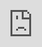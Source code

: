 ```yaml
---
layout: post
date:   2020-05-10
image: "/conflict_urbanism_sp2020/images/covid19/covid19_thumbnail.jpg"
title:  "Pandemic Urbanism: Reflections on the Spatial and Rhetorical Devices of the COVID-19 Crisis"
author: "Jin Hong Kim, Claudia Nicole Kleffmann, Spenser A Krut, Nina Sky Lish, Qingying Wang, Savannah Wu"
---
```

<!-- This is a document that is written in markdown. What is markdown? It is a 'markup language' that allows you to format plain text in a way that is easily converted to many different formats. For example, this document was written in markdown but will be used as an webpage and converted into HTML.  

<!-- 
To present and turn in your final projects for Conflict Urbanism: Puerto Rico Now you will be editing this template. You will include all of the text of your paper here, along with any and all images, maps, videos, or other materials that you produce.  

<!-- 
[This webpage](https://guides.github.com/features/mastering-markdown/) provides a comprehensive guide to markdown syntax. But to make things easier for you we are including a cheat sheet of the main things you need to know here.  
-->

<div class="row">
  <div class="col-md-3 scrollspy">
    <div id="sticky-menu ">
      <ul id="nav" class="nav c4sr-nav" data-spy="affix">
        <!-- <li><a href="#section_id"><img src="img/dot-1.png" />Chapter_Name</a></li>-->
        <li><a href="#Text1"><img src="img/dot-1.png" />Introduction</a></li>
        <li><a href="#Text2"><img src="img/dot-1.png" />Language and Law</a></li>
        <li><a href="#Text3"><img src="img/dot-1.png" />MTA Plan</a></li>
        <li><a href="#Text4"><img src="img/dot-1.png" />Multilingualism: R + N</a></li>
        <li><a href="#Text5"><img src="img/dot-1.png" />Analysis</a></li>
        <li><a href="#Text6"><img src="img/dot-1.png" />Conclusion</a></li>
      </ul>
    </div>
  </div>
</div>

#### Context  
It is May 8, 2020 and the coronavirus pandemic steadily continues on its disruptive path. It is a conflict of growing proportions that, in a few short months, became the primary structuring principle of organisms, societies, cities, and infrastructural and global networks. Though the “end” is far from sight, we know that conflict can be destructive and also constructive when it comes to our environments. Prompted by the theme of this course, the architecture school and university we share, and the simple fact that “we’re living it,” this project aims to reflect upon and analyze the documented aspects of the novel coronavirus in order to better understand the present spatial effects and future implications.

The project shares insights into the chronology of unprecedented events; a lexicon of spatial terminology indigenous to the pandemic; a defense of the efficacy of the “Flatten-the-curve” movement; and deeper reflections on the data, methods, and visualizations circulating at present.

#### Dispersion
![DispersionGif](/conflict_urbanism_sp2020/images/covid19/DispersionGif.gif)  
On March 12, 2020, the President of Columbia University, Lee Bollinger, issued the following statement: “in order to reduce the density of our residential environment, while respecting the interests and needs of students who have reason to continue to remain in residence on campus, we are instituting three critical decisions: (1) The University will remain open and functioning; (2) All classes for the remainder of the semester will be conducted online; and (3) We encourage any students who are able to move out of undergraduate residence halls for the rest of the semester to do so.” Thus, there were many cancelled spring break plans (March 16-20) due to the mounting travel restrictions. On March 11 the U.S. barred the entry of all foreign nationals who had visited China, Iran and a group of European countries during the previous 14 days.[^1] The State Department on March 19 raised its global travel advisory to a Level 4, a recommendation that U.S. citizens either remain in place or return home. While on March 20, the White House Coronavirus Task Force said it was closing the border with Mexico and Canada to any nonessential travel, beginning March 21. By March 27, most students left Columbia to work remotely.  Some went home, others stayed in New York. 

Our awareness of the crisis evolved over time as restrictions and cancellations progressed. In an exercise early in the forming of this project, we found the act of mapping Columbia University and GSAPP events useful in understanding the multitude of personal and institutional circumstances. 

[^1]: Coronavirus Travel Restrictions, Across the Globe. New York Times. https://www.nytimes.com/article/coronavirus-travel-restrictions.html.


![TimelineGif](/conflict_urbanism_sp2020/images/covid19/TimelineGif.gif)  
Timeline of University Events  

Students also drafted their own personal timelines according to their own experiences.  

<p align="center">
<img width="150" alt="PersonalTimeline01" src="/conflict_urbanism_sp2020/images/covid19/PersonalTimeline01.png">  <img width="150" alt="PersonalTimeline02" src="/conflict_urbanism_sp2020/images/covid19/PersonalTimeline02.png">  <img width="150" alt="PersonalTimeline03" src="/conflict_urbanism_sp2020/images/covid19/PersonalTimeline03.png">  <img width="150" alt="PersonalTimeline04" src="/conflict_urbanism_sp2020/images/covid19/PersonalTimeline04.png"> 
<br>
<img width="150" alt="PersonalTimeline05" src="/conflict_urbanism_sp2020/images/covid19/PersonalTimeline05.png">  <img width="150" alt="PersonalTimeline06" src="/conflict_urbanism_sp2020/images/covid19/PersonalTimeline06.png">  <img width="150" alt="PersonalTimeline07" src="/conflict_urbanism_sp2020/images/covid19/PersonalTimeline07.png">  <img width="150" alt="PersonalTimeline08" src="/conflict_urbanism_sp2020/images/covid19/PersonalTimeline08.png">
</p>



#### Lexicon of Spatial Terms
Moving beyond our class’s dispersion, beyond the University’s timeline and lens through which to observe the crisis, our following explorations attempt to represent at minimum three critical demographics: Essential Workers, non-essential workers, and those who have experienced serious disruptions to their livelihood on account of falling ill or having a close relation compromised by the virus. From the many mediums and platforms broadcasting information about COVID-19, a lexicon of spatial terms continues to emerge and shape the way we understand the current and potential effects of the pandemic on the urban environment. As part of this project’s efforts to keep up, we collected these terms throughout March and April with input from our classmates and extensive online research. After a critical mass was reached, we sought to classify our findings as a form of analysis: scalar divisions added another dimension to the old, new, and ever-changing definitions and uses of these words.  


<div class="iframe-column"><iframe src="https://jinhongkim-git.github.io/covid19/index.html" style="position:absolute;top:0;left:0;width:100%;height:100%;" frameborder="0"></iframe></div>  


#### Flatten-the-Curve  
A widely circulated diagram serves as an organizing principle for the spatial terms within the various scales.  

![FlattenTheCurvePng](/conflict_urbanism_sp2020/images/covid19/FlattentheCurveDiagram.png)  

The flatten the curve diagram started to become popular in early March after microbiologist Siouxsie Wiles and illustrator Toby Morris [^2] circulated a clear GIF that emphasizes the importance of preventing the spread with simple actions. The diagram charts two projected outcomes of COVID-19 and the healthcare system. The high peak  illustrates the catastrophic outcomes that come from taking no preventative measures and the spread infecting people beyond the capacity of the healthcare system (shown in purple). Whereas the second peak highlights how the curve would look when taking preventative measures, in which the number of infected cases can drastically be reduced by small actions that avoid the spread (shown in blue). This diagram emphasizes the combination of the threat of COVID-19’s high contagion spread combined with the limitations of the healthcare system. 

The diagram disseminates the two scenarios simply and not mathematically, becoming a powerful tool to educate and spread the news. As a result, we now find a large diversity of the same diagram, in different languages, some with added information, some through a more fun and creative lens, etc.  

![FlattenTheCurveGif](/conflict_urbanism_sp2020/images/covid19/Diagram-variations.gif)  

[^2]: Mark Wilson, “The story behind ‘flatten the curve,’ the defining chart of the coronavirus” Fast Company, March 2020. https://www.fastcompany.com/90476143/the-story-behind-flatten-the-curve-the-defining-chart-of-the-coronavirus

<a name="top"></a>
The diagram is annotated with terminology and analysis to explore six spatial scales:  
#### <a href="#MicrobialSpace">Microbial</a> | <a href="#PersonalSpace">Personal</a> | <a href="#SocialSpace">Social</a> | <a href="#UrbanSpace">Urban</a> | <a href="#InfrastructuralSpace">Infrastructural</a> | <a href="#GlobSpaceal">Global</a> 

===========================================================================================

#### <a name="MicrobialSpace">Microbial Space</a> 

![FlattenTheCurveMicrobial](/conflict_urbanism_sp2020/images/covid19/MicrobialCurve.png) 

Policies implemented at lowering the Rt value to below 1 shifts the epidemic curve towards a downward trend. The r-naught (R0)value, or the infectious rate of the disease is estimated to be in between 2.5 and 3, meaning that for every one person infected, 2.5 to 3 persons are likely to be infected over the virus’ serial interval. However, the Rt value (effective reproduction rate), which takes human and environmental controls into consideration, shows how policies implemented over time can decrease the infectious rate of the disease.  

<p align="center">
<img width="200" alt="microbial01" src="/conflict_urbanism_sp2020/images/covid19/microbial01.jpg" onmouseover="this.src='/conflict_urbanism_sp2020/images/covid19/microbial01-01.jpg'" onmouseout="this.src='/conflict_urbanism_sp2020/images/covid19/microbial01.jpg'">  <img width="200" alt="microbial02" src="/conflict_urbanism_sp2020/images/covid19/microbial02.jpg" onmouseover="this.src='/conflict_urbanism_sp2020/images/covid19/microbial02-01.jpg'" onmouseout="this.src='/conflict_urbanism_sp2020/images/covid19/microbial02.jpg'">  <img width="200" alt="microbial03" src="/conflict_urbanism_sp2020/images/covid19/microbial03.jpg" onmouseover="this.src='/conflict_urbanism_sp2020/images/covid19/microbial03-01.jpg'" onmouseout="this.src='/conflict_urbanism_sp2020/images/covid19/microbial03.jpg'">  
<br>
<img width="200" alt="microbial04" src="/conflict_urbanism_sp2020/images/covid19/microbial04.jpg" onmouseover="this.src='/conflict_urbanism_sp2020/images/covid19/microbial04-01.jpg'" onmouseout="this.src='/conflict_urbanism_sp2020/images/covid19/microbial04.jpg'">  <img width="200" alt="microbial05" src="/conflict_urbanism_sp2020/images/covid19/microbial05.jpg" onmouseover="this.src='/conflict_urbanism_sp2020/images/covid19/microbial05-01.jpg'" onmouseout="this.src='/conflict_urbanism_sp2020/images/covid19/microbial05.jpg'">  <img width="200" alt="microbial06" src="/conflict_urbanism_sp2020/images/covid19/microbial06.jpg" onmouseover="this.src='/conflict_urbanism_sp2020/images/covid19/microbial06-01.jpg'" onmouseout="this.src='/conflict_urbanism_sp2020/images/covid19/microbial06.jpg'">  
</p>

The fight against COVID-19 starts at a microbial scale – a conflict that is invisible to the eye yet has serious repercussions in the way we manage space. In the frontlines, scientists are trying to make visible the invisible virus that is SARS-CoV-2 while doctors are donning their limited supply of personal protective equipment to shield themselves at the microbial scale. The rest of the city are wearing N95 masks that filter out 95% of particulate matter invisible to the naked eye. People are advised to wash their hands for 20-seconds with soap and disinfect surfaces with alcoholic wipes to prevent further spread. Geospatial Resolution of Human and Bacterial Diversity with City-Scale Metagenomics by Afshinnekoo et al. mapping the diversity of bacterial species existing on various surfaces of New York City’s subway system is more relevant today than ever regarding the spatial conditions of the pandemic.

Every week, hundreds of newspapers are published that use statistical and evidence-based modeling to help “see” the virus and understand it in more concrete ways. There are three critical numbers, based on numerous papers, that influence policy measures to help slow the spread of the virus: Rt (effective reproduction rate), severity, and total number of cases.

Rt  
Based on R0 (r-naught) value, known as the reproduction number signals how contagious a disease is. For example, an R0 value of 2 means that the one person has a likelihood of spreading it to two persons over its serial interval, the average time between each successive infection. Likewise, a R0 value of lower than 1 means that it spreads to fewer people over time. However, R0 is static and is not helpful in determining which policies are effective and therefore Rt value, which takes human and environmental controls into consideration, becomes more valuable. Studies have shown that the initial Rt value of COVID-19 in Wuhan started at 3.9 but with effective lockdown and quarantine measures, they were able to bring it down to 0.32. While calculation methods for this value vary widely and are much disputed, it has shown to increase in confidence interval over time as more data becomes available.

Severity  
CDC / China research
 
Number of cases  
At the early stages of the pandemic, there was unreliable data in the total number of cases being reported, largely due to a lack of understanding overall about the virus. As governments came to agree diagnostic testing was of utmost priority in order to understand the full extent of the pandemic, there was a rush to manufacture test kits. In South Korea, their early action to mass produce test kits allowed for abundant access to testing and was their primary tool for effectively seeing and controlling the virus. Alternatively, when the United States announced travel restrictions to and from China after nine confirmed cases, there was large speculation that it was already too late and that the virus had already infected thousands more in the country.
 
More recently, the rise in antibody testing of the virus has supplemented the lack of diagnostic tests in order to more accurately depict the total number of cases. Recent studies have shown that 1 in 5 persons in New York City are likely to have contracted the virus at some point.



<a href="#top">Back to Top</a>

#### <a name="PersonalSpace">Personal Space</a> 

![FlattenTheCurvePersonal](/conflict_urbanism_sp2020/images/covid19/PersonalCurve.jpg) 

Actions taken at the Personal Scale result in a flattening of the epidemic curve and a potential lowering of the healthcare system capacity line. Individuals abiding by social distancing protocol like maintaining six feet of separation or working from home decreases the potential number of cases by minimizing unnecessary contact with others. If healthcare workers follow similar principles (ie. self-quarantining if potentially exposed to the virus), they would be required to remove themselves from the frontline for a dedicated period of time therefore decreasing the healthcare system capacity.  

<p align="center">
<img width="200" alt="personal01" src="/conflict_urbanism_sp2020/images/covid19/Personal01.jpg" onmouseover="this.src='/conflict_urbanism_sp2020/images/covid19/Personal01-01.jpg'" onmouseout="this.src='/conflict_urbanism_sp2020/images/covid19/Personal01.jpg'">  <img width="200" alt="personal02" src="/conflict_urbanism_sp2020/images/covid19/Personal02.jpg" onmouseover="this.src='/conflict_urbanism_sp2020/images/covid19/Personal02-01.jpg'" onmouseout="this.src='/conflict_urbanism_sp2020/images/covid19/Personal02.jpg'">  <img width="200" alt="personal03" src="/conflict_urbanism_sp2020/images/covid19/Personal03.jpg" onmouseover="this.src='/conflict_urbanism_sp2020/images/covid19/Personal03-01.jpg'" onmouseout="this.src='/conflict_urbanism_sp2020/images/covid19/Personal03.jpg'">  
<br>
<img width="200" alt="personal04" src="/conflict_urbanism_sp2020/images/covid19/Personal04.jpg" onmouseover="this.src='/conflict_urbanism_sp2020/images/covid19/Personal04-01.jpg'" onmouseout="this.src='/conflict_urbanism_sp2020/images/covid19/Personal04.jpg'">  <img width="200" alt="personal07" src="/conflict_urbanism_sp2020/images/covid19/Personal07.jpg" onmouseover="this.src='/conflict_urbanism_sp2020/images/covid19/Personal07-01.jpg'" onmouseout="this.src='/conflict_urbanism_sp2020/images/covid19/Personal07.jpg'">  <img width="200" alt="personal06" src="/conflict_urbanism_sp2020/images/covid19/Personal06.jpg" onmouseover="this.src='/conflict_urbanism_sp2020/images/covid19/Personal06-01.jpg'" onmouseout="this.src='/conflict_urbanism_sp2020/images/covid19/Personal06.jpg'">  
</p>

The Personal Scale encompasses an individual’s agency and concerns. The virus spreads through contact between healthy and infected persons, therefore governments and institutions mandate distancing. Work-from-home or remote-learning requirements promote dispersion of large concentrations of people. Occupancy restrictions limit the number of people allowed to gather in or enter one place. Maintaining six feet apart from strangers provides a buffer for contagious symptoms. But how do these new rules augment an individual’s experience of personal space?  
 
For non-essential workers, operation within one’s personal space becomes an act of reducing the risk of exposure by physically removing oneself from contact with other people. Essential workers navigate hygienic measures intended to cleanse their personal space between shifts—between moments when risk of exposure from strangers is high to moments of being the greatest risk for their families and/or relations. Falling ill, or caring for someone else who is ill, amplifies the adherence to the new guidelines for social distancing and cleanliness. In all spheres, routines have been upended and therefore personal space has taken on new meaning and value.  

While all of the new measures are proposed in the service of protecting one’s physical health, the Personal Scale also makes evident the effect of the pandemic on a subconscious level. The adjustments necessary to follow distancing practices affects mental health, habits, and the spaces we inhabit.  

Rhetorics of Isolation Enforcement  

In the United States, restrictions and guidelines in response to COVID-19 with spatiotemporal effects vary across borders, yet repeat similar phrases: shelter in place and stay home. The primary differences between the phrases lie in their historical use and nuances of the English language. The language of the measures matter insofar as how the public reacts to them. To consider briefly how the importance of rhetoric has played out already, the series of announcements, orders, and plans put forth by California and New York in March offer comparable case studies. 

Part of the ongoing crisis is the concurrent infodemic—the proliferation of false or inaccurate information. Much has been said about steps taken in northern California to stop the spread ranging from commending their early action to accusing the local governments of inducing fear and panic by invoking the phrase: shelter in place.[^3] One caveat to this reporting is that during the press briefing for the most densely populated county (San Francisco) introducing Public Health Order No. C19-07, “shelter in place” was never uttered by any officials.[^4] It appeared in the language of the order as follows: “this Order requires all individuals anywhere in San Francisco to shelter in place—that is, stay at home—except for certain essential activities.”

[^3]: A PDF of  Public Health Order No. C19-07 can be found here: https://www.sfdph.org/dph/alerts/files/HealthOrderC19-07-%20Shelter-in-Place.pdf
[^4]: https://www.youtube.com/watch?v=_VwHUvVyO_M


![PersonalCollage](/conflict_urbanism_sp2020/images/covid19/PersonalCollage.jpg) 

In this moment when every government is under the stress of acting quickly and efficiently, one approach to disseminating helpful information is to reuse known legal terminology. “Shelter in place” is a formal warning previously used in situations when it would be more dangerous for people to evacuate than stay indoors. Since the criticism of its inextricable association with more alarming circumstances, California switched to “stay-at-home order.”  

One of the loudest critics of naming public health orders came from New York Governor Andrew M. Cuomo after New York City Mayor, Bill de Blasio, expressed support for California’s action. “Look at your words, ‘shelter in place,’ you know where that came from? That came from nuclear war. What it said is people should go into an interior room of their home with no windows, stay there until they get the all-clear sign. Now, that’s not what people really mean, but that’s what it sounds like.”[^5] Instead, on March 20, Cuomo announced New York’s Executive Order, NYS on P.A.U.S.E., an acronym for Policies Assure Uniform Safety for Everyone.The regulations it outlined were built up over the month of March; gradually more of the non-essential workforce was sent home until the numbers reached 100%. The order also introduced stricter rules for vulnerable populations, particularly the elderly. Cuomo nicknamed this section Matilda’s Law, after his own mother, to act as a reminder that what an individual does affects those around them.[^6] Both the acronym (alternatively understood as the avoidance of using alarmist language concurrently circulating) and personal touches intend to present an empathetic approach, the efficacy of which is still running its course.  

[^5]: Keshia Cluckey and Henry Goldman. “De Blasio Insists on NYC Shelter-in-Place Order; Cuomo Resists”  Bloomberg News, March 20, 2020. 
[^6]: https://www.youtube.com/watch?v=XxA4HL-I8sc.  

<div class="iframe-column"><iframe src="https://www.youtube.com/embed/XxA4HL-I8sc" style="position:absolute;top:0;left:0;width:100%;height:100%;" frameborder="0" allow="accelerometer; autoplay; encrypted-media; gyroscope; picture-in-picture" allowfullscreen></iframe></div>
Source: YouTube

It could be argued that northern California was going to face backlash regardless of the formal language of their announcements because they introduced the strictest rules first. The rhetoric of the order, the press briefing, and subsequent reporting was one mere scapegoat for the anger, disappointment, and anxiety of the public. It is also worth questioning if the seriousness of the situation can and should be matched by the language used. The measures suggested at the Personal Scale, like maintaining six feet or working from home, feel somewhat voluntary (because they are in many places on the globe) despite having life or death effects. Further, political, medical, or scientific fields have historically attempted to use neutral, matter-of-fact tones to emphasize seriousness—like shelter in place—which is sufficiently vague. Using “stay-at-home” or stay home in its stead introduces a new, potentially contentious term: home. As the crisis continues, it is becoming increasingly evident that home can mean many different situations depending on individuals’ circumstances.  

<a href="#top" text-align: left>Back to Top</a>

#### <a name="SocialSpace">Social Space</a> 

![FlattenTheCurveSocial](/conflict_urbanism_sp2020/images/covid19/SocialCurve.png) 

The widely known diagram of “Flattening the Curve” takes terminologies like Social distancing, Quarantine, Isolation, Postponing and others as its base to highlight how social interaction influences the amount of stress put on the Healthcare system. Therefore, when annotating the “Flatten the Curve” diagram with a “Social Space” Lexicon approach, two additional layers come to mind. The first is the different levels of social distancing and how strictly each state or country applies them. We already know that depending on these different levels of social distancing, the Healthcare system will perform drastically differently. The wide known diagram highlights the huge difference between not doing anything and taking radical cautionary measures to reduce the spread of the virus. However the added curves highlight how measures that would seem drastic, are still not enough, like for example closing down schools and universities. Instead these added curves point out that only when isolating cases, plus any other additional effort, will we start seeing better results in containing the spread of the virus.  

The second layer is about how these different outcomes have an effect on vulnerable populations. This category includes both people who have pre existing conditions that make them more susceptible to the virus and certain age groups, but it also includes low-income populations who can not afford to isolate and stay home, or do not have the means to get tested and treated accordingly.  

![VulnerablePopulation](/conflict_urbanism_sp2020/images/covid19/SocialVulnerablePop.PNG) 
Source: Chris Wilson, “These Graphs Show How COVID-19 Is Ravaging New York City's Low-Income Neighborhoods“ Time, April 2020. https://time.com/5821212/coronavirus-low-income-communities/  

It is therefore possible to make the following deduction: The first scenario of the “Flatten the Curve” diagram (in purple) most probably includes a much higher percentage of affected people that fall under any of the “vulnerable population'' categories, since they are the ones more likely to get it and not get an adequate treatment fast enough. This scenario shows a disregard for vulnerable populations which is also reflected in statements given by certain leaders, like Texas Governor, who considered “that the economic well-being of the country was more important than the lives of older people”.[^7] On the other hand, if the curve remains controlled, the second scenario in light blue, then the vulnerable population, meaning older people or groups with pre existing conditions, will still be mostly affected, but they will be able to get treatment, reducing their death toll. Unfortunately this was not the case for many cities and countries, in which the economy was put before the well being of their population.  
[^7]: Celia Viggo Wexler, “Coronavirus has shown that the economy is more important to Trump than elderly people” Euronews, March 2020. https://www.euronews.com/2020/03/28/coronavirus-has-donald-trump-dan-patrick-ready-sacrifice-older-people-view

It is due to these many debates, on whether to do this or that, that talk around Social Space has become a very dominating topic since the start of COVID-19.   
The speed of the spread of the virus is currently dictating the way we interact in society. It has been constantly repeated that people who have the regular flu will spread it to 1.3 people, whereas someone with COVID-19 will give it to 2.5, meaning that our social behaviour needed to change drastically in order to avoid the exponential growth of the curve and avoid overloading the health infrastructure.  
With this concept in mind, a big variety of new terms started to become very popular ranging from basic social distancing understanding, to terms like “postponed” or “cancelled” that start travelling the media at exponential rates. A few weeks into the social distancing, people start talking about the “new normal”, anticipating and thinking of what the future might look like after this pandemic.  

![SocialLexicon](/conflict_urbanism_sp2020/images/covid19/SocialLexicon.png)  

Of course all these new terms start to give shape to a broader one: “Infodemic”. It is as important as pandemic due to how fast and easily it “spreads”. The overwhelming amount of information and the easy access becomes the foundation of this one last term. Which is why the chronology of these terms is of particular interest. There is an order to how certain terms start to become more and more popular, also displaying how one leads to the next. 
In a way one can talk of an evolution of spatial terms that start to grow and diversify as time goes by since the start of the outbreak and as we see new outcomes, new reactions, unexpected growth in numbers and new social patterns.  

![LexiconGoogleSearch](/conflict_urbanism_sp2020/images/covid19/SocialLexiconGoogleSearch.png)
Source: Google Word Search - United States

When running a Google Word Search for the U.S from December to May, we see that the terms that mostly stand out are Cancelled, Isolation, Shutdown, Social Distancing, Virtual and Essential Workers, all very related to Covid-19. However, even though it is hard to establish an actual chronological order, one could say that there is a “first” and a following chain reaction, starting with “Cancelled”. However, a Google Word Search will focus on trends, which does not accurately reflect the real order, which is why starting with “Essential workers”, due to their position as the frontline and first responders, can make more sense for a chronological collage.  

![LexiconChronologyGif](/conflict_urbanism_sp2020/images/covid19/SocialLexiconChronologyGif.gif)  

There are many ways to organize this lexicon chronologically and probably none is entirely correct or incorrect. However this exercise allows us to raise important questions regarding the past present and future, questioning underlying issues that are now more visible, understanding the present, which is changing extremely fast under these circumstances and speculating about what will happen. For example, is there a new understanding of vulnerable populations that will include first responders or essential workers that cannot leave because they are needed, making them more vulnerable in a crisis like this?  Does this mean that these job positions could finally become more valued, leading to a raise in salary or social benefits? 
How will we continue using spaces? And are we learning new values and appreciating existing Social Networks? Maybe even discovering new ones that were always there but never evident?
All of this will finally lead to our New Normal. 

<a href="#top">Back to Top</a>  


#### <a name="UrbanSpace">Urban Space</a> 

![FlattenTheCurveUrban](/conflict_urbanism_sp2020/images/covid19/UrbanCurve.gif) 

Typically the healthcare system’s available resources, space and staff all limit its capacity to treat patients. Urban areas with high populations and potential for Covid-19 spread create emergent needs to expand the healthcare systems capacity and mitigate high mortality by meeting increased needs--and fast. 

Expanding Capacity  
Small local businesses and large corporations adapt in real time to provide online services and new production streams of PPE, medical equipment and provide basic needs to people around the world.  The distancing measures combined with temporary expansion to the healthcare system allow needs to be met and a delayed peak of cases. Re-openings of offices and normal operations and restrictions lifted before a vaccine or herd immunity risks a resurgence of the spread and a potential second peak. 

Urban Space Transformation  
Quiet and eerily empty streets and public spaces. Makeshift hospitals spilling out into parking lots and parks. Caution tape strewn about playgrounds and signs reminding of “social distancing” and “no gathering, stay six-feet apart” displayed in places formerly packed on warm spring days.

Those depictions were unimaginable or seemingly science fiction prior to March. Urban spaces are undergoing reconfigurations which include temporary housing for the homeless, pedestrianized streets and makeshift treatment and testing centers. The streets are experiencing a beautiful resurgence of wildlife in some cases, but the inactivity can also create a post-apocalyptic fear and paranoia.

![UrbanLexiconGif](/conflict_urbanism_sp2020/images/covid19/UrbanLexiconGif.gif) 

Imagining Potential Futures  
“Never waste a good crisis” has become a motto within the design field throughout the pandemic. The opportunities for change increase while each city experiences transformations. RFP’s and competitions have all launched to meet the challenges of a supposed “new future.” The hope is that we can adapt and customize our cities to work better for people. For far too long cities have been designed for automobiles and perform poorly for pedestrians and cyclists. People find themselves occupying the leftover area between the streets and the buildings--sidewalks. They are uninspired and wildly insufficient for our present reality of physical distancing which causes chaotic dodging on every block. What might the future urban spaces look like at the end of the Covid-19 crisis?

<a href="#top">Back to Top</a>  

#### <a name="InfrastrucutralSpace">Infrastructural Space</a> 

![FlattenTheCurveInfrastructural](/conflict_urbanism_sp2020/images/covid19/InfrastructuralCurve.png) 

The Infrastructural space serves as a critical nodal space in fighting against the unprecedented COVID-19 crisis. It refers to the space of the underlying framework connecting different urban spaces, as well as connecting different cities and countries across the world. As Brian Larkin defines infrastructure as the “physical network” that “allows for the possibility of exchange over space,”[^8] this scale of space puts an emphasis on the movement and flow of goods, people, materials and services across different scales of space. Because of the contagious nature of the virus, movement and connectivity, infrastructure assumes a critical role, as it becomes questionable and sometimes even dangerous. 

From the lockdown of the city of Wuhan to the Hubei Province, to bringing national guards to New Rochelle in the New York State, we saw top-down measures to use infrastructure to restrict movement in an attempt to flatten the curve. Surveillance and tracking of the movement history of positive cases were also considered effective in containing the transmission of the virus, especially with the successful case of South Korea. On the other hand, the public infrastructural spaces, such as the subways, airports and highways, become empty since they could be the “hot zone” of the virus due to their public and connective nature. Reflecting on the Infrastructural space, we have to ask: what is the new role of infrastructure in such a crisis? Or should we think about the infrastructural space less in the form of “physical built networks” but more as the exchange of invisible service and ideas across space?
[^8]: Larkin, Brian. “The Politics and Poetics of Infrastructure”. The Annual Review of Anthropology.2013

![InfrastructuralLexicon](/conflict_urbanism_sp2020/images/covid19/InfrastructuralLexicon.png)  

<!--
Checkpoints  
<p align="center">
<img width="150" alt="Checkpoint01" src="/conflict_urbanism_sp2020/images/covid19/Checkpoint01.jpg">  <img width="150" alt="Checkpoint02" src="/conflict_urbanism_sp2020/images/covid19/Checkpoint02.jpg">  <img width="150" alt="Checkpoint03" src="/conflict_urbanism_sp2020/images/covid19/Checkpoint03.jpg">  <img width="150" alt="Checkpoint04" src="/conflict_urbanism_sp2020/images/covid19/Checkpoint04.jpg">  
<br>
<img width="150" alt="Checkpoint05" src="/conflict_urbanism_sp2020/images/covid19/Checkpoint05.jpg">  <img width="150" alt="Checkpoint06" src="/conflict_urbanism_sp2020/images/covid19/Checkpoint06.jpg">  <img width="150" alt="Checkpoint07" src="/conflict_urbanism_sp2020/images/covid19/Checkpoint07.jpg">  <img width="150" alt="Checkpoint08" src="/conflict_urbanism_sp2020/images/covid19/Checkpoint08.jpg">  
</p>
-->
<!--
Critical Infrastructure  
<p align="center">
<img width="150" alt="CritInfra01" src="/conflict_urbanism_sp2020/images/covid19/CritInfra01.png">  <img width="150" alt="CritInfra02" src="/conflict_urbanism_sp2020/images/covid19/CritInfra02.jpg">  <img width="150" alt="CritInfra03" src="/conflict_urbanism_sp2020/images/covid19/CritInfra03.jpg">  <img width="150" alt="CritInfra04" src="/conflict_urbanism_sp2020/images/covid19/CritInfra04.png">  
</p>
-->
<!--
Wuhan Lockdown  
<p align="center">
<img width="150" alt="Wuhan01" src="/conflict_urbanism_sp2020/images/covid19/Wuhan01.png">  <img width="150" alt="Wuhan02" src="/conflict_urbanism_sp2020/images/covid19/Wuhan02.png">  <img width="150" alt="Wuhan03" src="/conflict_urbanism_sp2020/images/covid19/Wuhan03.jpg">  <img width="150" alt="Wuhan04" src="/conflict_urbanism_sp2020/images/covid19/Wuhan04.jpg">  
<br>
<img width="150" alt="Wuhan05" src="/conflict_urbanism_sp2020/images/covid19/Wuhan05.jpg">  <img width="150" alt="Wuhan06" src="/conflict_urbanism_sp2020/images/covid19/Wuhan06.jpg">  <img width="150" alt="Wuhan07" src="/conflict_urbanism_sp2020/images/covid19/Wuhan07.jpg">  <img width="150" alt="Wuhan08" src="/conflict_urbanism_sp2020/images/covid19/Wuhan08.jpg">  
</p>
-->
<!--
Public Transit  
<p align="center">
<img width="150" alt="Transit01" src="/conflict_urbanism_sp2020/images/covid19/Transit01.jpg">  <img width="150" alt="Transit02" src="/conflict_urbanism_sp2020/images/covid19/Transit02.jpg">  <img width="150" alt="Transit03" src="/conflict_urbanism_sp2020/images/covid19/Transit03.jpg">  <img width="150" alt="Transit04" src="/conflict_urbanism_sp2020/images/covid19/Transit04.jpg">  
<br>
<img width="150" alt="Transit05" src="/conflict_urbanism_sp2020/images/covid19/Transit05.jpg">  <img width="150" alt="Transit06" src="/conflict_urbanism_sp2020/images/covid19/Transit06.jpg">  <img width="150" alt="Transit07" src="/conflict_urbanism_sp2020/images/covid19/Transit07.jpg">  <img width="150" alt="Transit08" src="/conflict_urbanism_sp2020/images/covid19/Transit08.png"> 
</p>
-->
<!--
Air Travel  
<p align="center">
<img width="150" alt="AirTravel01" src="/conflict_urbanism_sp2020/images/covid19/AirTravel01.jpg">  <img width="150" alt="AirTravel02" src="/conflict_urbanism_sp2020/images/covid19/AirTravel02.jpg">  <img width="150" alt="AirTravel03" src="/conflict_urbanism_sp2020/images/covid19/AirTravel03.jpg">  <img width="150" alt="AirTravel04" src="/conflict_urbanism_sp2020/images/covid19/AirTravel04.jpg">  
</p>
-->

Analysis of different scales of intervention in the Infrastructural Space to restrict movement and to flatten the curve  

![InfrastructuralAnalysis](/conflict_urbanism_sp2020/images/covid19/InfrastructuralAnalysis.png) 

This diagram attempts to extract different strategies used to restrict movement in the infrastructural space [^9] and to analyze them according to their scales of intervention versus the effect on flattening the curve of COVID-19 (the effect is generalized rather than scientific). It shows that generally the effect of the intervention is proportional to the scale of intervention. At the same time, actions taken on the nodal spaces, such as the border between states and nations are usually the most effective since they have a large impact in containing the movement across space. This points to the critical role of infrastructure as a network of exchange, especially at an age of maximized connectivity. At the same time, such strategies, even taken at small scales such as at the level of checkpoints, usually require top-down approaches from the local government or even the collaboration between governments.  
[^9]: All the information is extracted from the photos of the photo grid. Refer to their sources.

It is demonstrated that the infrastructural space is a critical space in the crisis of COIVD-19 due to its nature as a space of exchange. This crisis prompts us to reflect on the question of control over this exchange. Is control over infrastructural space necessary during such a crisis? If so, does it assume that we should accept the inherent political nature of the infrastructure since such control usually comes from top-down approaches? In the case of COVID-19, is infrapolitics still a possibility? Lastly, if physical exchange is inherently controlled by power, how about immaterial exchange such as ideas and emotions?  

<a href="#top">Back to Top</a>  

#### <a name="GlobalSpace">Global Space</a> 

The global impacts of the COVID-19 crisis, which was declared as a pandemic by the WHO on March 11, are unprecedented and severe. It is a health pandemic and economic crisis that became global in a short span of time, resulting in a combination of disruptions to our way of life and mobility, uncertainty over privacy concerns, and demand and supply chain disruptions to major economies.[^10] The crisis has revealed racial biases showing up in coronavirus testing and incidences of individuals racializing COVID-19 as the “Chinese virus”. Superspreader events have occurred in environments where many people are in close quarters for sustained periods, such as the outbreaks in nursing homes, cruise ships, and church gatherings. Satellite imagery show reductions of greenhouse gas emissions in numerous cities, and photos of wildlife sightings suggest that the coronavirus is changing the environment. However, many experts are less certain about the long-term environmental impacts as activists are pressing governments to ensure tougher rules on emissions to post-pandemic stimulus aid.[^11]  
[^10]: Izvorski et al. (2020). A policy framework for mitigating the economic impact of COVID-19. Brookings Institute. https://www.brookings.edu/blog/future-development/2020/04/20/a-policy-framework-for-mitigating-the-economic-impact-of-covid-19/   
[^11]: McFarlane, Sarah. (April 6, 2020). How Environmental Movement Plans to Leverage the Coronavirus Pandemic. WSJ. https://www.wsj.com/articles/how-the-environmental-movement-plans-to-leverage-the-coronavirus-pandemic-11586164191  

<p align="center">
<img width="200" alt="Global01" src="/conflict_urbanism_sp2020/images/covid19/Global01.jpg" onmouseover="this.src='/conflict_urbanism_sp2020/images/covid19/Global01-01.jpg'" onmouseout="this.src='/conflict_urbanism_sp2020/images/covid19/Global01.jpg'">  <img width="200" alt="Global02" src="/conflict_urbanism_sp2020/images/covid19/Global02.jpg" onmouseover="this.src='/conflict_urbanism_sp2020/images/covid19/Global02-01.jpg'" onmouseout="this.src='/conflict_urbanism_sp2020/images/covid19/Global02.jpg'">  <img width="200" alt="Global03" src="/conflict_urbanism_sp2020/images/covid19/Global03.png" onmouseover="this.src='/conflict_urbanism_sp2020/images/covid19/Global03-01.jpg'" onmouseout="this.src='/conflict_urbanism_sp2020/images/covid19/Global03.png'">  
<br>
<img width="200" alt="Global04" src="/conflict_urbanism_sp2020/images/covid19/Global04.jpg" onmouseover="this.src='/conflict_urbanism_sp2020/images/covid19/Global04-01.jpg'" onmouseout="this.src='/conflict_urbanism_sp2020/images/covid19/Global04.jpg'">  <img width="200" alt="Global05" src="/conflict_urbanism_sp2020/images/covid19/Global05.png" onmouseover="this.src='/conflict_urbanism_sp2020/images/covid19/Global05-01.jpg'" onmouseout="this.src='/conflict_urbanism_sp2020/images/covid19/Personal05.png'">  <img width="200" alt="Global09" src="/conflict_urbanism_sp2020/images/covid19/Global09.jpg" onmouseover="this.src='/conflict_urbanism_sp2020/images/covid19/Global09-01.jpg'" onmouseout="this.src='/conflict_urbanism_sp2020/images/covid19/Global09.jpg'">   
</p>

![FlattenTheCurveGlobal](/conflict_urbanism_sp2020/images/covid19/GlobalCurve.gif) 
Source: John Hopkins University (JHU) and New England Complex Systems Institute Inc. (NECSI) 2020

Spotlight of Countries Beating COVID-19 (blue), Countries That Are Nearly There (green), and Countries That Need to Take Action (purple)  
The plots are based on JHU and NECSI’s data, adjusted for each country with a rolling 10-day average to reduce the size of the features, which show up on timescales of a few days. The vertical axis is plotted in arbitrary units, in order to easily compare the shapes of the curves. Data from recovering countries show that it takes about 5-7 weeks of strong interventions to get rid of the majority of cases, while taking half-measures do not work according to NESCI.[^12]
[^12]: New England Complex Systems Institute Inc. (2020). Some are Winning - Some are not: Which countries are Best in Beating COVID-19? https://www.endcoronavirus.org/countries

South Korea (country beating COVID-19):  
South Korea has employed a comprehensive free, 10-minute testing strategy in drive-thru and walk-in centers, and a contact tracing strategy that has enabled it to successfully curb the spread of coronavirus without a strict lockdown. To flatten the curve, legislation enacted in South Korea gave the government authority to collect mobile phone, credit card, and other data from those who test positive to reconstruct their daily routes. That information, stripped of personal identifiers, is shared on social media apps that allow others to determine whether they may have crossed paths with an infected person.[^13]  
[^13]: Sternlicht, Alexandra. (April 30, 2020). South Korea's Widespread Testing And Contact Tracing Lead To First Day With No New Cases. Forbes. 

In April, South Korea’s Democratic party won a landslide victory in elections and enacted a pledge to reach net zero emissions by 2050 through large-scale investments in renewable energy, the introduction of a carbon tax, the phase out of domestic and overseas coal financing by public institutions, and the creation of a Regional Energy Transition Centre to support workers transition to green jobs. However, the South Korean government supported a $2 billion dollar bailout of the country’s largest coal plant manufacturer in the same month.  

Netherlands (country that is nearly there):  
The Netherlands has been in a so-called “intelligent lockdown” since March 24. Staying at home is not mandatory, but encouraged. Unlike its direct neighboring countries—Germany, Belgium, the U.K. and Denmark—and unlike many other countries in the rest of the world, there is no hard lockdown, hardly any visible surveillance, very limited testing and borders remain open. Currently, regions will go into lockdown if it has more than 50 infections per 100,000 inhabitants every week in the Netherlands.[^14] Behind the “intelligent lockdown” is the idea of self-regulation, in combination with good citizenship and individual responsibility to control the number of infections so that people gradually build up immunity.[^15]
[^14]: Wiltsham, Serena. (May 7, 2020). What do the experts have to say about the easing of the intelligent lockdown? Dutch Review. https://dutchreview.com/news/dutch/what-do-the-experts-have-to-say-about-the-easing-of-the-intelligent-lockdown/  
[^15]: Kraaijenbrink, Jeroen. (April 14, 2020). The Dutch Answer To COVID-19: The ‘1.5 Meter Economy’. Forbes. https://www.forbes.com/sites/jeroenkraaijenbrink/2020/04/14/the-dutch-answer-to-covid-19-the-15-meter-economy/#731480084627  

![GlobalDelhi](/conflict_urbanism_sp2020/images/covid19/GlobalDelhi.jpg)
Source: Delhi's air quality has improved remarkably during the shutdown. Source: Getty Images via Soutik Biswas, BBC  

India (country that needs to take action):  
India placed 1.3 billion citizens under a nationwide lockdown on March 25 and extended until at least May 17, marking it as the world's largest, and one of the strictest lockdowns.[^16] Businesses and transportation, schools and religious sites were closed. There have been many challenges to the lockdown-- when Prime Minister Narendra Modi announced the lockdown, thousands of migrant workers were initially stranded in cities without a way to reach their home villages, and some took 100-mile journeys on foot. With supply chain disruptions across the country, there has been widespread chaos and suffering among its 300 million poor, as many have relied on the government for food handouts.  
[^16]: New York Times. (May 10, 2020). India Coronavirus Map and Case Count. New York Times. https://www.nytimes.com/interactive/2020/world/asia/india-coronavirus-cases.html  

Due to the lockdown, India is experiencing the best air quality on record in 2020. New Delhi saw a 60% reduction in PM2.5 levels from March 23 to April 13 from the same period in 2019. However, as Sunil Dahiya, an analyst based in New Delhi for CREA shares, "India (is) a highly fossil-fueled country . . . In order to tackle pollution, we need to tackle that. . . . When we come out of the outbreak, it will be interesting to see if we invest money in the cleaner future," adding that at the minimum, the government should commit to keeping existing policy pledges.[^17]  
[^17]: Wright, Rebecca. (April 1, 2020). The world's largest coronavirus lockdown is having a dramatic impact on pollution in India. CNN. https://www.cnn.com/2020/03/31/asia/coronavirus-lockdown-impact-pollution-india-intl-hnk/index.html  

There have been a variety of terms describing the global nature of the pandemic. Here are just a few of them described in more detail:  

Epicenter:  
Wuhan, China the epicenter of the crisis, entered the first 76-Day Lockdown on January 23. The epicenter of the outbreak soon spread to Europe, then the US as these countries saw an exponential growth of cases.  

![Superspreader](/conflict_urbanism_sp2020/images/covid19/GlobalSuperspreader.jpg) 
03/02 Superspreader Lee Man-hee, the leader of the Shincheonji church, held a news conference in Gapyeong, South Korea. Source: Pool photo/Getty Images  

Super spreader & exponential growth:  
The Shincheonji Church of Jesus has been linked to more than 5,000 coronavirus cases in South Korea. Its leader Lee Man-hee kneeled on the floor at a conference and begged for forgiveness after Seoul city authorities filed a murder complaint against him for failing to cooperate with government measures to curb the epidemic. Cruise ships have also become settings for outbreaks of infectious diseases because of their closed environment and contact between travelers from many countries. More than 800 cases of laboratory-confirmed COVID-19 cases occurred during outbreaks on three cruise ship voyages, and cases linked to several additional cruises have been reported across the United States. Transmission occurred across multiple voyages from ship to ship by crew members; both crew members and passengers were affected; 10 deaths associated with cruise ships have been reported to date, according to the CDC on March 27, 2020.[^18]  
[^18]: Moriarty LF, Plucinski MM, Marston BJ, et al. Public Health Responses to COVID-19 Outbreaks on Cruise Ships — Worldwide, February–March 2020. MMWR Morb Mortal Wkly Rep 2020;69:347-352. DOI: http://dx.doi.org/10.15585/mmwr.mm6912e3external icon.  

![RacismProtest](/conflict_urbanism_sp2020/images/covid19/GlobalRacism.jpg) 
03/18 Protests against racism in San Francisco. Source: KimmyYam  

Racialized terms:  
On March 16, President Trump, started stoking xenophobia with his rhetoric about the coronavirus through terms such as the "Chinese virus." In 2020, we’ve seen people arrested in New York City for hate crimes against Asian Americans, while researchers in San Francisco found more than 1,000 reported cases of xenophobia toward Chinese Americans and their communities between January 28 and February 24.[^19] In the past, colloquial names for epidemics have appeared for different reasons--- for example, the Spanish flu actually started in Kansas, but the name took hold because in the middle of World War I, in which Spain remained neutral, Spain was one of the only Western nations willing to report frankly on the pandemic.  
[^19]: Scott, Dylan. (2020). Trump’s new fixation on using a racist name for the coronavirus is dangerous. Vox.  https://www.vox.com/2020/3/18/21185478/coronavirus-usa-trump-chinese-virus  

![GlobalMobility](/conflict_urbanism_sp2020/images/covid19/GlobalMobility.jpg) 
03/19 Health officials in Ukraine scan passengers on a flight from New York for signs of fever. Source: Gleb Garanich/Reuters

Mobility:  
Mobility patterns are also changing as more people are working from home. Some have the privilege and luxury to pause and move to second homes, while rising tension with year round residences have become prevalent, as many are struggling to pay rent. There has been a steep drop in ridership of public transit, while some trains have been used to transport the sick. Airports are reducing operations and some are at risk of closure. Airlines under pressure have reduced scheduled flights by 60-90%, as some companies have been criticized for burning fuel flying empty ‘ghost’ planes.[^20] Many ports of entry are suspending entry for foreigners, immigrants and quarantining citizens who have been to countries stricken by COVID-19 to contain the spread of the virus. 
[^20]: Hamwey, Robert. (April 20 2020). Environmental impacts of coronavirus crisis, challenges ahead. UN Conference on Trade and Development. https://unctad.org/en/pages/newsdetails.aspx?OriginalVersionID=2333  
 
Remote working:  
Companies have shifted to enhance safety protocols and enable remote work where possible, with increases in paid sick and family leaf. Some companies have also sought alternatives, such as cutting employees’ work hours by 50%, rather than laying off 50% of staff.  
![GlobalRemote](/conflict_urbanism_sp2020/images/covid19/GlobalRemote.jpg)  
03/31 Glen Quadros, owner of the Great American Diner & Bar, places a takeout food order, packaged in compostable containers, into a plastic bag in Seattle. Source: Elaine Thompson/AP


Environment & impacts on climate change:  
In the US, the EPA temporarily relaxed pollution enforcement measures to allow companies to focus on survival. Many cities such as Albuquerque and New Mexico, are reversing recent bans on plastic bags,[^21] while stores are readopting plastic containers and wrapping on fruits and vegetables. However, some governments are acting to ensure an environmentally conscious comeback. In April, New York State passed the Accelerated Renewable Energy Growth and Community Benefit Act, which will create a first-in-the-nation Office of Renewable Energy Siting to improve and streamline the process for environmentally responsible and cost-effective siting of large-scale renewable energy projects across New York--including the mandate to obtain 70% of the state’s electricity from renewable sources.[^22] Some initiatives to ensure an environmentally conscious recovery effort include the [C40 Covid Task Force](https://www.c40.org/other/covid-task-force), while the [Climate Interactive green equitable stimulus plans tracker](https://www.climateinteractive.org/ci-topics/green-equitable-stimulus-plans/) collects examples where city, state, and national leaders are making COVID-19 recovery plans in ways that could also produce benefits in racial, gender, and economic equity and in climate change mitigation and resilience.
[^21]: Flaccus, Gilliana nd the Associated Press. (April 2020). Coronavirus fears spur cities to reverse hard-fought bans on single-use plastic. Fortune. https://fortune.com/2020/04/08/coronavirus-reverse-bans-single-use-plastic/  
[^22]: Bates, Michael. (April 6 2020). NY Legislation Creates New Siting Process for Renewables. North American Wind Power. https://nawindpower.com/cuomo-passes-renewable-energy-legislation  

Economy & Supply Chain:  
The impact on the economy is especially severe for small and medium enterprises that are affected by quarantines. Lockdowns have resulted in unprecedented unemployment and reduced work schedules. The coronavirus crisis also reveals the fragility of the modern supply chain-- recent data shows the week-on-week trade in China, the US and Europe halved because of the crisis. According to the [World Economic Forum](https://www.weforum.org/agenda/2020/05/this-is-what-global-supply-chains-will-look-like-after-covid-19/), diverse sourcing and digitization will be the key to building stronger, smarter supply chains and ensuring a lasting recovery. The Brookings Institute has also proposed using a framework of health and social protection, monetary policy, fiscal policy, and financial and regulatory policies to flatten the “human suffering, recession, and bankruptcies” curve through timely, time-bound, targeted, and transparent measures. The [IMF policy tracker](https://www.imf.org/en/Topics/imf-and-covid19/Policy-Responses-to-COVID-19) and [University of Minnesota’s Center for Infectious Disease Research and Policy Supply Chain Issues Tracker](https://www.cidrap.umn.edu/covid-19/supply-chain-issues) collect examples on this front.  

Technology & Surveillance:  
Unprecedented levels of surveillance, data exploitation, and misinformation are being tested, as measures often only used temporarily in emergencies are being taken. Some countries such as South Korea use exemptions in data protection laws to share data, and governments and citizens must ensure the measures are temporary, necessary, and proportionate. [Privacy international’s global responses tracker](https://privacyinternational.org/examples/tracking-global-response-covid-19) and [WHO’s Digital Health & innovation](https://www.who.int/health-topics/digital-health/#tab=tab_1) page collect examples of technological responses to the virus. For example, in response to the infodemic, the WHO’s communication team has been working with social media channels to ensure that anytime someone searches the internet for "coronavirus” or a related term, a box comes up directing them to a reliable source such as the WHO or the CDC.  


Questions for the future:  
  1. What do equitable stimulus plans that focus on people and the environment look like in the future?  
  2. How will privacy and public trust towards the government be ensured after the pandemic?  
  3. How will personal travel patterns, local and global production change? How can we manufacture in a circular economy and reduce the mounting plastic pollution as a result of COVID-19?  

As we reflect on the spatial and rhetorical devices of the COVID-19 crisis, we recognize that the coronavirus is not only a pandemic on a global scale, it is also an infodemic that we are fighting, which the WHO recognized and defined in February as “an overabundance of information—some accurate and some not—that makes it hard for people to find trustworthy sources and reliable guidance when they need it."[^23] In this project, we aim to explore and untangle some of the spatial and rhetorical dimensions of the pandemic, as media, public, political attention has scrutinized it in detail. We hope to open up discussion through questions for the future as we imagine the possibilities after the crisis.
[^23]: Katella, Kathy. (April 13, 2020). A COVID-19 'Infodemic'? How to Make Sense of What You’re Reading. Yale Medicine. https://www.yalemedicine.org/stories/covid-19-infodemic/

<a href="#top">Back to Top</a>  

Footnotes:  
